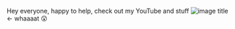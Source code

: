 Hey everyone, happy to help, check out my YouTube and stuff
![image title](https://rushter.com/counter.svg) <- whaaaat 😲
